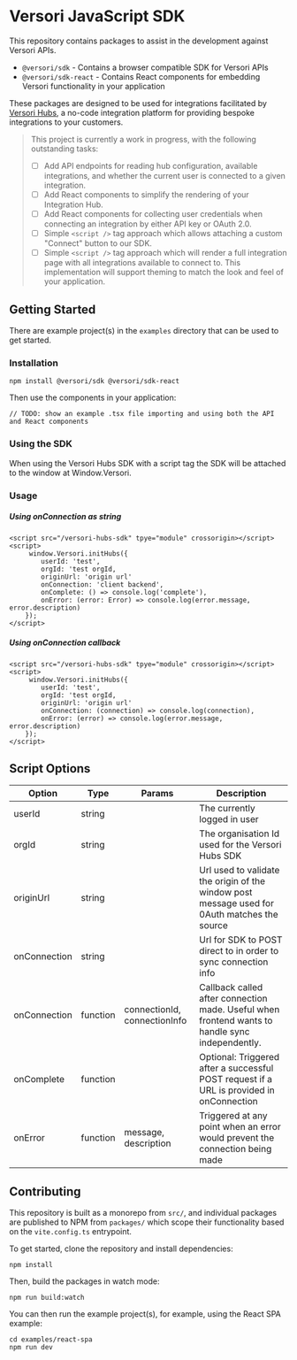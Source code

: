 # Versori JavaScript SDK

This repository contains packages to assist in the development against Versori APIs.

-   `@versori/sdk` - Contains a browser compatible SDK for Versori APIs
-   `@versori/sdk-react` - Contains React components for embedding Versori functionality in your application

These packages are designed to be used for integrations facilitated by [Versori Hubs][hubs], a no-code integration
platform for providing bespoke integrations to your customers.

> This project is currently a work in progress, with the following outstanding tasks:
>
> -   [ ] Add API endpoints for reading hub configuration, available integrations, and whether the current user is
>         connected to a given integration.
> -   [ ] Add React components to simplify the rendering of your Integration Hub.
> -   [ ] Add React components for collecting user credentials when connecting an integration by either API key or
>         OAuth 2.0.
> -   [ ] Simple `<script />` tag approach which allows attaching a custom "Connect" button to our SDK.
> -   [ ] Simple `<script />` tag approach which will render a full integration page with all integrations available to
>         connect to. This implementation will support theming to match the look and feel of your application.

## Getting Started

There are example project(s) in the `examples` directory that can be used to get started.

### Installation

```shell
npm install @versori/sdk @versori/sdk-react
```

Then use the components in your application:

```tsx
// TODO: show an example .tsx file importing and using both the API and React components
```

### Using the SDK

When using the Versori Hubs SDK with a script tag the SDK will be attached to the window at Window.Versori.

### Usage

##### Using onConnection as string

```
<script src="/versori-hubs-sdk" tpye="module" crossorigin></script>
<script>
     window.Versori.initHubs({
        userId: 'test',
        orgId: 'test orgId,
        originUrl: 'origin url'
        onConnection: 'client backend',
        onComplete: () => console.log('complete'),
        onError: (error: Error) => console.log(error.message, error.description)
    });
</script>
```

##### Using onConnection callback

```
<script src="/versori-hubs-sdk" tpye="module" crossorigin></script>
<script>
     window.Versori.initHubs({
        userId: 'test',
        orgId: 'test orgId,
        originUrl: 'origin url'
        onConnection: (connection) => console.log(connection),
        onError: (error) => console.log(error.message, error.description)
    });
</script>
```

## Script Options

| Option       | Type     | Params                       | Description                                                                                     |
| ------------ | -------- | ---------------------------- | ----------------------------------------------------------------------------------------------- |
| userId       | string   |                              | The currently logged in user                                                                    |
| orgId        | string   |                              | The organisation Id used for the Versori Hubs SDK                                               |
| originUrl    | string   |                              | Url used to validate the origin of the window post message used for 0Auth matches the source    |
| onConnection | string   |                              | Url for SDK to POST direct to in order to sync connection info                                  |
| onConnection | function | connectionId, connectionInfo | Callback called after connection made. Useful when frontend wants to handle sync independently. |
| onComplete   | function |                              | Optional: Triggered after a successful POST request if a URL is provided in onConnection        |
| onError      | function | message, description         | Triggered at any point when an error would prevent the connection being made                    |

## Contributing

This repository is built as a monorepo from `src/`, and individual packages are published to NPM from `packages/` which
scope their functionality based on the `vite.config.ts` entrypoint.

To get started, clone the repository and install dependencies:

```shell
npm install
```

Then, build the packages in watch mode:

```shell
npm run build:watch
```

You can then run the example project(s), for example, using the React SPA example:

```shell
cd examples/react-spa
npm run dev
```

[hubs]: https://www.versori.com/integration-hub
